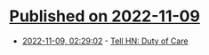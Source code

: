 # [Published on 2022-11-09](index.md)

* [2022-11-09, 02:29:02](https://news.ycombinator.com/item?id=33526922) - [Tell HN: Duty of Care](https://news.ycombinator.com/item?id=33526922)
